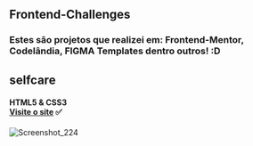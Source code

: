 ## **Frontend-Challenges** 

### Estes são projetos que realizei em: Frontend-Mentor, Codelândia, FIGMA Templates dentro outros! :D <br>




## 
## selfcare 
#### HTML5 & CSS3 <br>[Visite o site](https://leafy-valkyrie-3d987f.netlify.app/) ✅

![Screenshot_224](https://user-images.githubusercontent.com/108995269/235262603-9adf1a37-2446-43e5-bdb0-c4d0b3029577.png)
## 